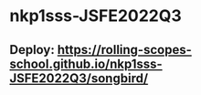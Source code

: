 # nkp1sss-JSFE2022Q3

## Deploy: https://rolling-scopes-school.github.io/nkp1sss-JSFE2022Q3/songbird/
